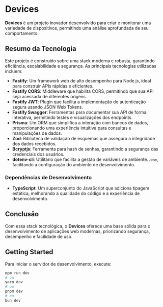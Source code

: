 # Devices

**Devices** é um projeto inovador desenvolvido para criar e monitorar uma variedade de dispositivos, permitindo uma análise aprofundada de seu comportamento.

## Resumo da Tecnologia

Este projeto é construído sobre uma stack moderna e robusta, garantindo eficiência, escalabilidade e segurança. As principais tecnologias utilizadas incluem:

- **Fastify**: Um framework web de alto desempenho para Node.js, ideal para construir APIs rápidas e eficientes.
- **Fastify CORS**: Middleware que habilita CORS, permitindo que sua API seja acessada de diferentes origens.
- **Fastify JWT**: Plugin que facilita a implementação de autenticação segura usando JSON Web Tokens.
- **Fastify Swagger**: Ferramentas para documentar sua API de forma interativa, permitindo testes e visualizações dos endpoints.
- **Prisma**: Um ORM que simplifica a interação com bancos de dados, proporcionando uma experiência intuitiva para consultas e manipulações de dados.
- **Zod**: Biblioteca de validação de esquemas que assegura a integridade dos dados recebidos.
- **Bcryptjs**: Ferramenta para hash de senhas, garantindo a segurança das credenciais dos usuários.
- **dotenv-cli**: Utilitário que facilita a gestão de variáveis de ambiente.`.env`, facilitando a configuração do ambiente de desenvolvimento.

### Dependências de Desenvolvimento

- **TypeScript**: Um superconjunto do JavaScript que adiciona tipagem estática, melhorando a qualidade do código e a experiência de desenvolvimento.

## Conclusão

Com essa stack tecnológica, o **Devices** oferece uma base sólida para o desenvolvimento de aplicações web modernas, priorizando segurança, desempenho e facilidade de uso.

## Getting Started

Para iniciar o servidor de desenvolvimento, execute:

```bash
npm run dev
# ou
yarn dev
# ou
pnpm dev
# ou
bun dev
```
